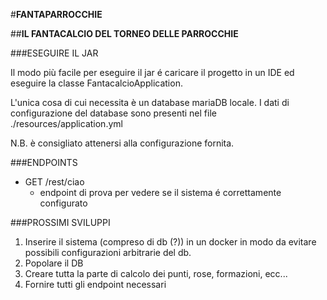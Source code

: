 #**FANTAPARROCCHIE**

##**IL FANTACALCIO DEL TORNEO DELLE PARROCCHIE**

###ESEGUIRE IL JAR

Il modo più facile per eseguire il jar é caricare il progetto in un IDE ed eseguire la  classe FantacalcioApplication.

L'unica cosa di cui necessita è un database mariaDB locale. I dati di configurazione del database sono presenti nel file
 ./resources/application.yml
 
N.B. è consigliato attenersi alla configurazione fornita.

###ENDPOINTS

* GET /rest/ciao
    * endpoint di prova per vedere se il sistema é correttamente configurato

###PROSSIMI SVILUPPI
1. Inserire il sistema (compreso di db (?)) in un docker in modo da evitare possibili configurazioni arbitrarie del db.
2. Popolare il DB
3. Creare tutta la parte di calcolo dei punti, rose, formazioni, ecc...
4. Fornire tutti gli endpoint necessari
